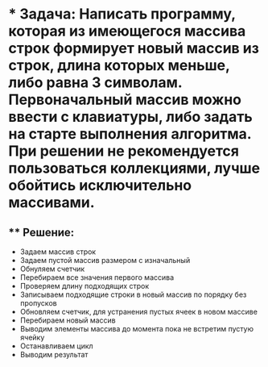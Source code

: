# * Задача: Написать программу, которая из имеющегося массива строк формирует новый массив из строк, длина которых меньше, либо равна 3 символам. Первоначальный массив можно ввести с клавиатуры, либо задать на старте выполнения алгоритма. При решении не рекомендуется пользоваться коллекциями, лучше обойтись исключительно массивами.

## ** Решение:

* Задаем массив строк
* Задаем пустой массив размером с изначальный
* Обнуляем счетчик
* Перебираем все значения первого массива
* Проверяем длину подходящих строк
* Записываем подходящие строки в новый массив по порядку без пропусков
* Обновляем счетчик, для устранения пустых ячеек в новом массиве
* Перебираем новый массив
* Выводим элементы массива до момента пока не встретим пустую ячейку
* Останавливаем цикл
* Выводим результат
